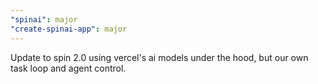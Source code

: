 ```yaml
---
"spinai": major
"create-spinai-app": major
---
```


Update to spin 2.0 using vercel's ai models under the hood, but our own task loop and agent control.
